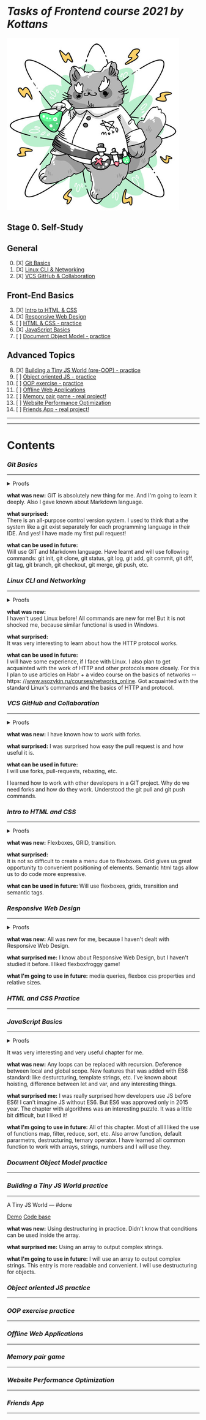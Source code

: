 # ***Tasks of Frontend course 2021 by Kottans***

![image](./other_img/main_cat.jpg)


## **Stage 0. Self-Study**

## General
0. [X] [Git Basics](#git-basics)
1. [X] [Linux CLI & Networking](#Linux-CLI-and-Networking)
2. [X] [VCS GitHub & Collaboration](#VCS-GitHub-and-Collaboration)
		
## Front-End Basics
3. [X] [Intro to HTML & CSS](#Intro-to-HTML-and-CSS)
4. [X] [Responsive Web Design](#Responsive-Web-Design)
5. [ ] [HTML & CSS - practice](#HTML-and-CSS-Practice)
6. [X] [JavaScript Basics](#JavaScript-Basics)
7. [ ] [Document Object Model - practice](#Document-Object-Model-practice)

## Advanced Topics
8. [X] [Building a Tiny JS World (pre-OOP) - practice](#Building-a-Tiny-JS-World-practice)
9. [ ] [Object oriented JS - practice](#Object-oriented-JS-practice)
10. [ ] [OOP exercise - practice](#OOP-exercise-practice)
11. [ ] [Offline Web Applications](#Offline-Web-Applications)
12. [ ] [Memory pair game - real project!](#Memory-pair-game)
13. [ ] [Website Performance Optimization](#Website-Performance-Optimization)
14. [ ] [Friends App - real project!](#Friends-App)

---
---
# **Contents**

### ***Git Basics***
---
<details>
   	<summary>Proofs</summary>

![git basics](./task_0_Git_basics/versionControlUdacity.png)
![git basics](./task_0_Git_basics/learngitbranchingjsorg_1.png)
![git basics](./task_0_Git_basics/learngitbranchingjsorg_2.png)
</details>

**what was new:** 
GIT is absolutely new thing for me. And I'm going to learn it deeply.  Also I gave known about Markdown language.

**what surprised:**  
There is an all-purpose control version system. I used to think that a the system like a git exist separately for each programming language in their IDE. 
And yes! I have made my first pull request!

**what can be used in future:**  
Will use GIT and Markdown language.
Have learnt and will use following commands: git init, git clone, git status, git log, git add, git commit, git diff, git tag, git branch, git checkout, git merge, git push, etc.


### ***Linux CLI and Networking***
---
<details>
   	<summary>Proofs</summary>
   	
![Linux CLI](./task_1_Linux_cli_http/linuxsurvival.com1.png)
![Linux CLI](./task_1_Linux_cli_http/linuxsurvival.com2.png)
![Linux CLI](./task_1_Linux_cli_http/linuxsurvival.com3.png)
![Linux CLI](./task_1_Linux_cli_http/linuxsurvival.com4.png)
</details>

**what was new:**  
I haven't used Linux before! All commands are new for me! But it is not shocked me, because similar functional is used in Windows.

**what surprised:**  
It was very interesting to learn about how the HTTP protocol works.

**what can be used in future:**  
I will have some experience, if I face with Linux. I also plan to get acquainted with the work of HTTP and other protocols more closely. For this I plan to 
use articles on Habr + a video course on the basics of networks -- https: //www.asozykin.ru/courses/networks_online.
Got acquainted with the standard Linux's commands and the basics of HTTP and protocol.


### ***VCS GitHub and Collaboration***
---
<details>
   	<summary>Proofs</summary>

![GitHub and Collaboration](./task_2_GitHub_and_Collaboration/collaboration_1.jpg)
![GitHub and Collaboration](./task_2_GitHub_and_Collaboration/collaboration_2.jpg)
![GitHub and Collaboration](./task_2_GitHub_and_Collaboration/collaboration_3.png)
</details>

**what was new:** 
I have known how to work with forks.

**what surprised:** 
I was surprised how easy the pull request is and how useful it is.

**what can be used in future:**  
I will use forks, pull-requests, rebazing, etc.

I learned how to work with other developers in a GIT project. Why do we need forks and how do they work. Understood the git pull and git push commands.


### ***Intro to HTML and CSS***
---
<details>
   	<summary>Proofs</summary>

![HTML and CSS](./task_3_Css_and_html_intro/css_and_html_intro_1.png)
![HTML and CSS](./task_3_Css_and_html_intro/css_and_html_intro_2.png)
![HTML and CSS](./task_3_Css_and_html_intro/css_and_html_intro_3.png)
![HTML and CSS](./task_3_Css_and_html_intro/css_and_html_intro_4.png)
![HTML and CSS](./task_3_Css_and_html_intro/css_and_html_intro_5.png)
</details>

**what was new:**
Flexboxes, GRID, transition.

**what surprised:**  
It is not so difficult to create a menu due to flexboxes. Grid gives us great opportunity to convenient positioning of elements. Semantic html tags allow us to do code more expressive. 

**what can be used in future:**
Will use flexboxes, grids, transition and semantic tags.


### ***Responsive Web Design***
---
<details>
   	<summary>Proofs</summary>

![Responsive](./task_4_responsive_web_design/responsive1.png)
![Responsive](./task_4_responsive_web_design/responsive2.png)
</details>

**what was new:**
All was new for me, because I haven't dealt with Responsive Web Design.

**what surprised me:**
I know about  Responsive Web Design, but I haven't studied it before.
I liked flexboxfroggy game!

**what I'm going to use in future:**
media queries, flexbox css properties and relative sizes.



### ***HTML and CSS Practice***
---


### ***JavaScript Basics***
---
<details>
   	<summary>Proofs</summary>

![JavaScript Basics](./task_6_JS_basics/jsbasics1.png)
![JavaScript Basics](./task_6_JS_basics/jsbasics2.png)
</details>

It was very interesting and very useful chapter for me. 

**what was new:**
Any loops can be replaced with recursion.
Deference between local and global scope.
New features that was added with ES6 standard: like desturcturing, template strings, etc. 
I've known about hoisting, difference between let and var, and any interesting things.

**what surprised me:**
I was really surprised how developers use JS before ES6!
I can't imagine JS without ES6. But ES6 was approved only in 2015 year.
The chapter with algorithms was an interesting puzzle. It was a little bit difficult, but I liked it!

**what I'm going to use in future:**
All of this chapter. 
Most of all I liked the use of functions map, filter, reduce, sort, etc. 
Also arrow function, default pararmetrs, destructuring,  ternary operator.
I have learned all common function to work with arrays, strings, numbers and I will use they.



### ***Document Object Model practice***
---



### ***Building a Tiny JS World practice***
---
A Tiny JS World — #done

[Demo](https://LGeorge007.github.io/a-tiny-JS-world)
[Code base](https://github.com/LGeorge007/a-tiny-JS-world)

**what was new:**
Using destructuring in practice.
Didn't know that conditions can be used inside the array.

**what surprised me:**
Using an array to output complex strings.

**what I'm going to use in future:**
I will use an array to output complex strings. This entry is more readable and convenient.
I will use destructuring for objects.



### ***Object oriented JS practice***
---



### ***OOP exercise practice***
---



### ***Offline Web Applications***
---



### ***Memory pair game***
---



### ***Website Performance Optimization***
---



### ***Friends App***
---


